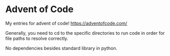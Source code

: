 # Advent of Code

My entries for advent of code! https://adventofcode.com/

Generally, you need to cd to the specific directories to run code in order for file paths to resolve correctly.

No dependencies besides standard library in python.